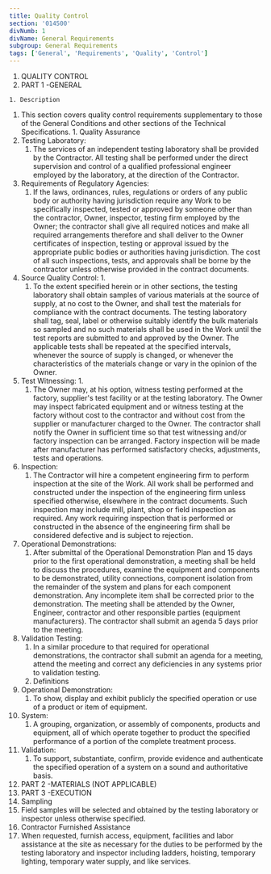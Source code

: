 ```yaml
---
title: Quality Control
section: '014500'
divNumb: 1
divName: General Requirements
subgroup: General Requirements
tags: ['General', 'Requirements', 'Quality', 'Control']
---
```



   1. QUALITY CONTROL 
   1. PART 1 -GENERAL 

	1. Description
   1. This section covers quality control requirements supplementary to those of the General Conditions and other sections of the Technical Specifications. 
	1. Quality Assurance
2. Testing Laboratory:
	1. The services of an independent testing laboratory shall be provided by the Contractor. All testing shall be performed under the direct supervision and control of a qualified professional engineer employed by the laboratory, at the direction of the Contractor.
3. Requirements of Regulatory Agencies:
	1. If the laws, ordinances, rules, regulations or orders of any public body or authority having jurisdiction require any Work to be specifically inspected, tested or approved by someone other than the contractor, Owner, inspector, testing firm employed by the Owner; the contractor shall give all required notices and make all required arrangements therefore and shall deliver to the Owner certificates of inspection, testing or approval issued by the appropriate public bodies or authorities having jurisdiction. The cost of all such inspections, tests, and approvals shall be borne by the contractor unless otherwise provided in the contract documents.
4. Source Quality Control:
      1. 
	1. To the extent specified herein or in other sections, the testing laboratory shall obtain samples of various materials at the source of supply, at no cost to the Owner, and shall test the materials for compliance with the contract documents. The testing laboratory shall tag, seal, label or otherwise suitably identify the bulk materials so sampled and no such materials shall be used in the Work until the test reports are submitted to and approved by the Owner. The applicable tests shall be repeated at the specified intervals, whenever the source of supply is changed, or whenever the characteristics of the materials change or vary in the opinion of the Owner.
5. Test Witnessing:
      1. 
	1. The Owner may, at his option, witness testing performed at the factory, supplier's test facility or at the testing laboratory. The Owner may inspect fabricated equipment and or witness testing at the factory without cost to the contractor and without cost from the supplier or manufacturer charged to the Owner. The contractor shall notify the Owner in sufficient time so that test witnessing and/or factory inspection can be arranged. Factory inspection will be made after manufacturer has performed satisfactory checks, adjustments, tests and operations.
6. Inspection:
	1. The Contractor will hire a competent engineering firm to perform inspection at the site of the Work. All work shall be performed and constructed under the inspection of the engineering firm unless specified otherwise, elsewhere in the contract documents. Such inspection may include mill, plant, shop or field inspection as required. Any work requiring inspection that is performed or constructed in the absence of the engineering firm shall be considered defective and is subject to rejection.
7. Operational Demonstrations:
	1. After submittal of the Operational Demonstration Plan and 15 days prior to the first operational demonstration, a meeting shall be held to discuss the procedures, examine the equipment and components to be demonstrated, utility connections, component isolation from the remainder of the system and plans for each component demonstration. Any incomplete item shall be corrected prior to the demonstration. The meeting shall be attended by the Owner, Engineer, contractor and other responsible parties (equipment manufacturers). The contractor shall submit an agenda 5 days prior to the meeting.
8. Validation Testing:
	1. In a similar procedure to that required for operational demonstrations, the contractor shall submit an agenda for a meeting, attend the meeting and correct any deficiencies in any systems prior to validation testing. 
	2. Definitions
9. Operational Demonstration:
	1. To show, display and exhibit publicly the specified operation or use of a product or item of equipment.
10. System: 
	1. A grouping, organization, or assembly of components, products and equipment, all of which operate together to product the specified performance of a portion of the complete treatment process.
11. Validation: 
	1. To support, substantiate, confirm, provide evidence and authenticate the specified operation of a system on a sound and authoritative basis.
   1. PART 2 -MATERIALS (NOT APPLICABLE)
   1. PART 3 -EXECUTION
01. Sampling 
   1. Field samples will be selected and obtained by the testing laboratory or inspector unless otherwise specified. 
02. Contractor Furnished Assistance 
   1. When requested, furnish access, equipment, facilities and labor assistance at the site as necessary for the duties to be performed by the testing laboratory and inspector including ladders, hoisting, temporary lighting, temporary water supply, and like services. 

